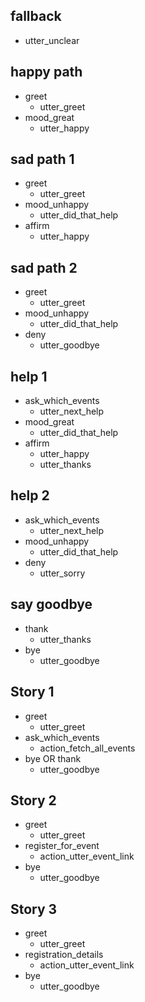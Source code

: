 ## fallback
 - utter_unclear

## happy path
* greet
  - utter_greet
* mood_great
  - utter_happy

## sad path 1
* greet
  - utter_greet
* mood_unhappy
  - utter_did_that_help
* affirm
  - utter_happy

## sad path 2
* greet
  - utter_greet
* mood_unhappy
  - utter_did_that_help
* deny
  - utter_goodbye

## help 1
* ask_which_events
  - utter_next_help
* mood_great
  - utter_did_that_help
* affirm
  - utter_happy
  - utter_thanks

## help 2
* ask_which_events
  - utter_next_help
* mood_unhappy
  - utter_did_that_help
* deny
  - utter_sorry

## say goodbye
* thank
  - utter_thanks
* bye
  - utter_goodbye

## Story 1
* greet
  - utter_greet
* ask_which_events
  - action_fetch_all_events
* bye OR thank
  - utter_goodbye

## Story 2
* greet
  - utter_greet
* register_for_event
  - action_utter_event_link
* bye
  - utter_goodbye

## Story 3
* greet
  - utter_greet
* registration_details
  - action_utter_event_link
* bye
  - utter_goodbye

<!-- commented out
	## subscribe story happy
	* greet
	  - utter_greet
	* subscribe
	  - subscribe_form
	  - form{"name": "subscribe_form"}
	  - form{"name": null}
	  - utter_subscribe_slot_values
	*thank OR bye
	  - utter_goodbye
-->
